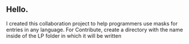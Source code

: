 <h2>Hello.</h2>
I created this collaboration project to help programmers use masks for entries in any language.
For Contribute, create a directory with the name inside of the LP folder in which it will be written
